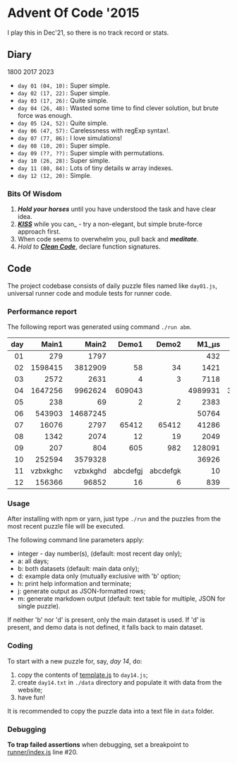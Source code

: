 # Advent Of Code '2015

I play this in Dec'21, so there is no track record or stats.

## Diary
1800 2017 2023

* `day 01 (04, 10):` Super simple.
* `day 02 (17, 22):` Super simple.
* `day 03 (17, 26):` Quite simple.
* `day 04 (26, 48):` Wasted some time to find clever solution, but brute force was enough.
* `day 05 (24, 52):` Quite simple.
* `day 06 (47, 57):` Carelessness with regExp syntax!.
* `day 07 (77, 86):` I love simulations!
* `day 08 (10, 20):` Super simple.
* `day 09 (??, ??):` Super simple with permutations.
* `day 10 (26, 28):` Super simple.
* `day 11 (80, 84):` Lots of tiny details w array indexes.
* `day 12 (12, 20):` Simple.

### Bits Of Wisdom
1. _**Hold your horses**_ until you have understood the task and have clear idea.
1. [_**KISS**_](https://en.wikipedia.org/wiki/KISS_principle) while you can_ -
   try a non-elegant, but simple brute-force approach first.
1. When code seems to overwhelm you, pull back and _**meditate**_.
1. _Hold to [**Clean Code**](https://en.wikipedia.org/wiki/Robert_C._Martin)_,
   declare function signatures.

## Code
The project codebase consists of daily puzzle files named like `day01.js`, universal runner code
and module tests for runner code.

### Performance report
The following report was generated using command `./run abm`.

| day|Main1|Main2|Demo1|Demo2|M1_µs|M2_µs|D1_µs|D2_µs|
|---:|---:|---:|---:|---:|---:|---:|---:|---:|
|01|279|1797| | |432|98| | |
|02|1598415|3812909|58|34|1421|1239|94|83|
|03|2572|2631|4|3|7118|6087|74|61|
|04|1647256|9962624|609043| |4989931|39786213|2988310| |
|05|238|69|2|2|2383|4757|189|156|
|06|543903|14687245| | |50764|63036| | |
|07|16076|2797|65412|65412|41286|111607|213|241|
|08|1342|2074|12|19|2049|2480|125|146|
|09|207|804|605|982|128091|140686|325|127|
|10|252594|3579328| | |36926|535464| | |
|11|vzbxkghc|vzbxkghd|abcdefgj|abcdefgk|10|13|166|62|
|12|156366|96852|16|6|839|6373|146|135|

### Usage

After installing with npm or yarn, just type `./run` and the puzzles from the most
recent puzzle file will be executed.

The following command line parameters apply:

* integer - day number(s), (default: most recent day only);
* a: all days;
* b: both datasets (default: main data only);
* d: example data only (mutually exclusive with 'b' option;
* h: print help information and terminate;
* j: generate output as JSON-formatted rows;
* m: generate markdown output (default: text table for multiple, JSON for single puzzle).

If neither 'b' nor 'd' is present, only the main dataset is used. If 'd' is present, and demo data
is not defined, it falls back to main dataset.

### Coding

To start with a new puzzle for, say, _day 14_, do:
1. copy the contents of [template.js](./template.js) to `day14.js`;
1. create `day14.txt` in `./data` directory and populate it with data from the website;
1. have fun!

It is recommended to copy the puzzle data into a text file in `data` folder.

### Debugging

**To trap failed assertions** when debugging, set a breakpoint to
[runner/index.js](./runner/index.js) line #20.
